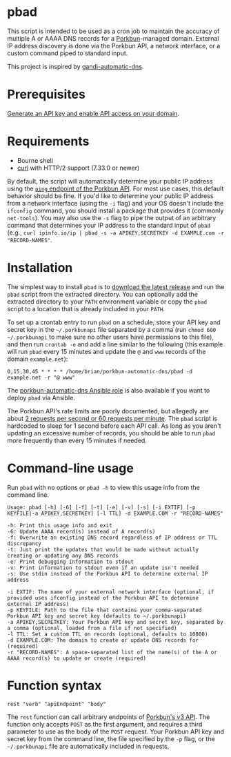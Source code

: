 # pbad

This script is intended to be used as a cron job to maintain the accuracy of multiple A or AAAA DNS records for a [Porkbun](https://porkbun.com/)-managed domain. External IP address discovery is done via the Porkbun API, a network interface, or a custom command piped to standard input.

This project is inspired by [gandi-automatic-dns](https://github.com/brianreumere/gandi-automatic-dns).

# Prerequisites

[Generate an API key and enable API access on your domain](https://kb.porkbun.com/article/190-getting-started-with-the-porkbun-api).

# Requirements

  * Bourne shell
  * [curl](https://curl.se/) with HTTP/2 support (7.33.0 or newer)

By default, the script will automatically determine your public IP address using the [`ping` endpoint of the Porkbun API](https://porkbun.com/api/json/v3/documentation#Authentication). For most use cases, this default behavior should be fine. If you'd like to determine your public IP address from a network interface (using the `-i` flag) and your OS doesn't include the `ifconfig` command, you should install a package that provides it (commonly `net-tools`). You may also use the `-s` flag to pipe the output of an arbitrary command that determines your IP address to the standard input of `pbad` (e.g., `curl ipinfo.io/ip | pbad -s -a APIKEY,SECRETKEY -d EXAMPLE.com -r "RECORD-NAMES"`.

# Installation

The simplest way to install `pbad` is to [download the latest release](https://github.com/brianreumere/porkbun-automatic-dns/releases/latest) and run the `pbad` script from the extracted directory. You can optionally add the extracted directory to your `PATH` environment variable or copy the `pbad` script to a location that is already included in your `PATH`.

To set up a crontab entry to run `pbad` on a schedule, store your API key and secret key in the `~/.porkbunapi` file separated by a comma (run `chmod 600 ~/.porkbunapi` to make sure no other users have permissions to this file), and then run `crontab -e` and add a line similar to the following (this example will run `pbad` every 15 minutes and update the `@` and `www` records of the domain `example.net`):

```
0,15,30,45 * * * * /home/brian/porkbun-automatic-dns/pbad -d example.net -r "@ www"
```

The [porkbun-automatic-dns Ansible role](https://github.com/brianreumere/ansible-role-porkbun-automatic-dns) is also available if you want to deploy `pbad` via Ansible.

The Porkbun API's rate limits are poorly documented, but allegedly are about [2 requests per second or 60 requests per minute](https://github.com/cullenmcdermott/terraform-provider-porkbun/issues/23#issuecomment-1366859999). The `pbad` script is hardcoded to sleep for 1 second before each API call. As long as you aren't updating an excessive number of records, you should be able to run `pbad` more frequently than every 15 minutes if needed.

# Command-line usage

Run `pbad` with no options or `pbad -h` to view this usage info from the command line.

```
Usage: pbad [-h] [-6] [-f] [-t] [-e] [-v] [-s] [-i EXTIF] [-p KEYFILE|-a APIKEY,SECRETKEY] [-l TTL] -d EXAMPLE.COM -r "RECORD-NAMES"

-h: Print this usage info and exit
-6: Update AAAA record(s) instead of A record(s)
-f: Overwrite an existing DNS record regardless of IP address or TTL discrepancy
-t: Just print the updates that would be made without actually creating or updating any DNS records
-e: Print debugging information to stdout
-v: Print information to stdout even if an update isn't needed
-s: Use stdin instead of the Porkbun API to determine external IP address

-i EXTIF: The name of your external network interface (optional, if provided uses ifconfig instead of the Porkbun API to determine external IP address)
-p KEYFILE: Path to the file that contains your comma-separated Porkbun API key and secret key (defaults to ~/.porkbunapi)
-a APIKEY,SECRETKEY: Your Porkbun API key and secret key, separated by a comma (optional, loaded from a file if not specified)
-l TTL: Set a custom TTL on records (optional, defaults to 10800)
-d EXAMPLE.COM: The domain to create or update DNS records for (required)
-r "RECORD-NAMES": A space-separated list of the name(s) of the A or AAAA record(s) to update or create (required)
```

# Function syntax

```
rest "verb" "apiEndpoint" "body"
```

The `rest` function can call arbitrary endpoints of [Porkbun's v3 API](https://porkbun.com/api/json/v3/documentation). The function only accepts `POST` as the first argument, and requires a third parameter to use as the body of the `POST` request. Your Porkbun API key and secret key from the command line, the file specified by the `-p` flag, or the `~/.porkbunapi` file are automatically included in requests.
